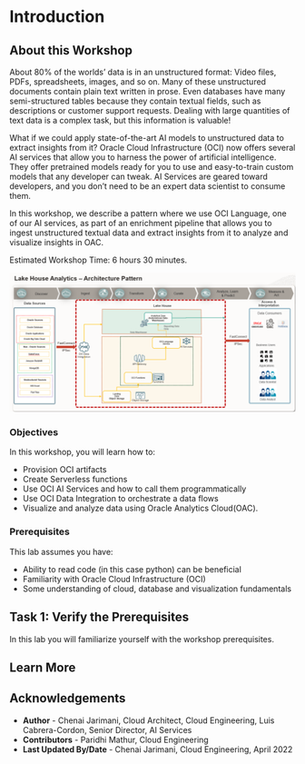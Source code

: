 # Introduction

## About this Workshop

About 80% of the worlds’ data is in an unstructured format: Video files, PDFs, spreadsheets, images, and so on. Many of these unstructured documents contain plain text written in prose. Even databases have many semi-structured tables because they contain textual fields, such as descriptions or customer support requests. Dealing with large quantities of text data is a complex task, but this information is valuable!

What if we could apply state-of-the-art AI models to unstructured data to extract insights from it? Oracle Cloud Infrastructure (OCI) now offers several AI services that allow you to harness the power of artificial intelligence. They offer pretrained models ready for you to use and easy-to-train custom models that any developer can tweak. AI Services are geared toward developers, and you don’t need to be an expert data scientist to consume them.

In this workshop, we describe a pattern where we use OCI Language, one of our AI services, as part of an enrichment pipeline that allows you to ingest unstructured textual data and extract insights from it to analyze and visualize insights in OAC.

Estimated Workshop Time: 6 hours 30 minutes.

![Architecture Diagram](./images/introduction.png " ")

### Objectives


In this workshop, you will learn how to:
* Provision OCI artifacts
* Create Serverless functions
* Use OCI AI Services and how to call them programmatically
* Use OCI Data Integration to orchestrate a data flows
* Visualize and analyze data using Oracle Analytics Cloud(OAC).


### Prerequisites

This lab assumes you have:
* Ability to read code (in this case python) can be beneficial
* Familiarity with Oracle Cloud Infrastructure (OCI)
* Some understanding of cloud, database and visualization fundamentals

## **Task 1**: Verify the Prerequisites

In this lab you will familiarize yourself with the workshop prerequisites.

## Learn More


## Acknowledgements
* **Author** - Chenai Jarimani, Cloud Architect, Cloud Engineering, Luis Cabrera-Cordon, Senior Director, AI Services
* **Contributors** -  Paridhi Mathur, Cloud Engineering
* **Last Updated By/Date** - Chenai Jarimani, Cloud Engineering, April 2022
